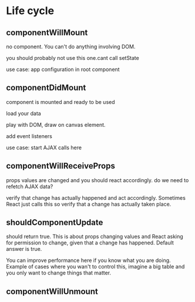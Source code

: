 # Life cycle

## componentWillMount

no component. You can't do anything involving DOM.

you should probably not use this one.cant call setState

use case: app configuration in root component

## componentDidMount

component is mounted and ready to be used

load your data

play with DOM, draw on canvas element.

add event listeners

use case: start AJAX calls here

## componentWillReceiveProps

props values are changed and you should react accordingly. do we need to refetch AJAX data?

verify that change has actually happened and act accordingly. Sometimes React just calls this so verify that a change has actually taken place.

## shouldComponentUpdate

should return true. This is about props changing values and React asking for permission to change, given that a change has happened. Default answer is true.

You can improve performance here if you know what you are doing. Example of cases where you wan't to control this, imagine a big table and you only want to change things that matter.

## componentWillUnmount





